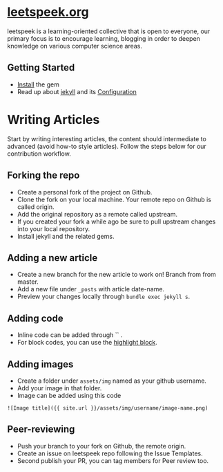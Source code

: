 # [leetspeek.org](http://leetspeek.org/)

leetspeek is a learning-oriented collective that is open to everyone, our
primary focus is to encourage learning, blogging in order to deepen knowledge
on various computer science areas.

## Getting Started

* [Install](https://jekyllrb.com/docs/installation/) the gem
* Read up about [jekyll](https://jekyllrb.com/docs/usage/) and its [Configuration](https://jekyllrb.com/docs/configuration/)

# Writing Articles

Start by writing interesting articles, the content should intermediate to advanced (avoid how-to style articles).
Follow the steps below for our contribution workflow.

## Forking the repo

- Create a personal fork of the project on Github.
- Clone the fork on your local machine. Your remote repo on Github is called origin.
- Add the original repository as a remote called upstream.
- If you created your fork a while ago be sure to pull upstream changes into your local repository.
- Install jekyll and the related gems.

## Adding a new article

- Create a new branch for the new article to work on! Branch from from master.
- Add a new file under `_posts` with article date-name.
- Preview your changes locally through `bundle exec jekyll s`.

## Adding code

- Inline code can be added through `` .
- For block codes, you can use the [highlight block][rouge].

## Adding images

- Create a folder under `assets/img` named as your github username.
- Add your image in that folder.
- Image can be added using this code 

`![Image title]({{ site.url }}/assets/img/username/image-name.png)`


## Peer-reviewing
- Push your branch to your fork on Github, the remote origin.
- Create an issue on leetspeek repo following the Issue Templates.
- Second publish your PR, you can tag members for Peer review too.


[rouge]: https://jekyllrb.com/docs/liquid/tags/#code-snippet-highlighting
